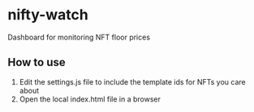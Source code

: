# nifty-watch
Dashboard for monitoring NFT floor prices

## How to use
1. Edit the settings.js file to include the template ids for NFTs you care about
2. Open the local index.html file in a browser
